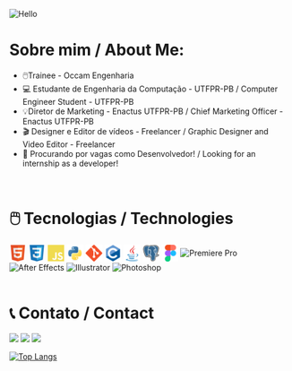 ![Hello](https://user-images.githubusercontent.com/69766396/189502339-7bcee159-fadc-466a-8df2-1f80bff8dbd4.gif)

# Sobre mim / About Me:

- 🖱️Trainee - Occam Engenharia
- 💻 Estudante de Engenharia da Computação - UTFPR-PB / Computer Engineer Student - UTFPR-PB
- 💡Diretor de Marketing - Enactus UTFPR-PB / Chief Marketing Officer - Enactus UTFPR-PB
- 🎬 Designer e Editor de vídeos - Freelancer / Graphic Designer and Video Editor - Freelancer
- 🔎 Procurando por vagas como Desenvolvedor! / Looking for an internship as a developer!
<br>

# 🖱️ Tecnologias / Technologies 

<div style="display: inline-block;">
  <img align="center" alt="HTML" height="30" width="30" src="https://raw.githubusercontent.com/devicons/devicon/master/icons/html5/html5-original.svg" />
  <img align="center" alt="CSS" height="30" width="30" src="https://raw.githubusercontent.com/devicons/devicon/master/icons/css3/css3-original.svg"/>
  <img align="center" alt="Js" height="30" width="30" src="https://raw.githubusercontent.com/devicons/devicon/master/icons/javascript/javascript-plain.svg"/>
  <img align="center" alt="Python" height="30" width="30" src="https://raw.githubusercontent.com/devicons/devicon/master/icons/python/python-original.svg"/>
  <img align="center" alt="git" height="30" width="30" src="https://raw.githubusercontent.com/devicons/devicon/master/icons/git/git-original.svg"/>
  <img align="center" alt="C-language" height="30" width="30" src="https://raw.githubusercontent.com/devicons/devicon/master/icons/c/c-original.svg"/>
  <img align="center" alt="Java" height="30" width="30" src="https://raw.githubusercontent.com/devicons/devicon/master/icons/java/java-original.svg"/>
  <img align="center" alt="PostgreSQL" height="30" width="30" src="https://raw.githubusercontent.com/devicons/devicon/master/icons/postgresql/postgresql-original.svg"/>
  <img align="center" alt="Figma" height="30" width="30" src="https://raw.githubusercontent.com/devicons/devicon/master/icons/figma/figma-original.svg"/>
  <img align="center" alt="Premiere Pro" height="30" width="30" src="https://i.imgur.com/Nk02ywl.png"/>
  <img align="center" alt="After Effects" height="30" width="30" src="https://i.imgur.com/HVNHqlw.png"/>
  <img align="center" alt="Illustrator" height="30" width="30" src="https://i.imgur.com/vY9WLwV.png"/>
  <img align="center" alt="Photoshop" height="30" width="30" src="https://i.imgur.com/Psx4xdj.png"/>
</div>
<br><br>

# 📞 Contato / Contact

<div style="display: inline-block">
  <a href = "mailto:luiz.1303@hotmail.com"><img src="https://img.shields.io/badge/-Email-D14836?style=for-the-badge&logo=gmail&logoColor=white" target="_blank"></a>
  <a href="https://www.linkedin.com/in/luiz-ricardo-brumati-de-lima-5a5ba9148" target="_blank"><img src="https://img.shields.io/badge/-LinkedIn-%230077B5?style=for-the-badge&logo=linkedin&logoColor=white" target="_blank"></a>
  <a href="https://www.instagram.com/powluiz_/" target="_blank"><img src="https://img.shields.io/badge/-Instagram-%23E4405F?style=for-the-badge&logo=instagram&logoColor=white" target="_blank"></a>
</div>
<br>

[![Top Langs](https://github-readme-stats.vercel.app/api/top-langs/?username=luiz1303)](https://github.com/anuraghazra/github-readme-stats)
